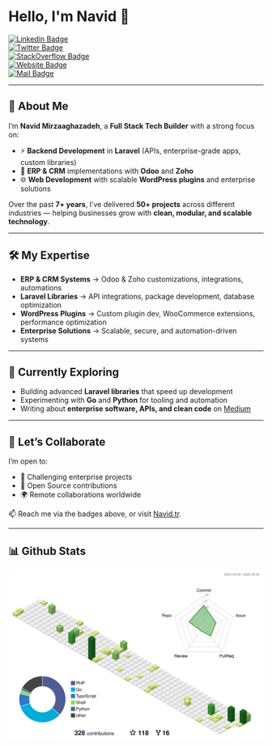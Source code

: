 # Hello, I'm Navid 👋  
[![Linkedin Badge](https://img.shields.io/badge/-Navid%20Mirzaaghazadeh-blue?style=flat-square&logo=Linkedin&logoColor=white&link=https://www.linkedin.com/in/mirzaaghazadeh)](https://www.linkedin.com/in/mirzaaghazadeh)  
[![Twitter Badge](https://img.shields.io/badge/-@mirzaaghazadeh-1ca0f1?style=flat-square&labelColor=1ca0f1&logo=x&logoColor=white&link=https://twitter.com/mirzaaghazadeh)](https://twitter.com/mirzaaghazadeh)  
[![StackOverflow Badge](https://img.shields.io/badge/-Navid%20Mirzaaghazadeh-FE7A16?style=flat-square&logo=Stack%20Overflow&logoColor=white&link=https://stackoverflow.com/users/27583741/navid-mirzaaghazadeh)](https://stackoverflow.com/users/27583741/navid-mirzaaghazadeh)  
[![Website Badge](https://img.shields.io/badge/-Navid.tr-5046e5?style=flat-square&logo=google-chrome&logoColor=white&link=https://navid.tr)](https://navid.tr)  
[![Mail Badge](https://img.shields.io/badge/-hi@navid.tr-8B89CC?style=flat-square&logo=gmail&logoColor=white&link=mailto:hi@navid.tr)](mailto:hi@navid.tr)  

---

## 🚀 About Me  

I’m **Navid Mirzaaghazadeh**, a **Full Stack Tech Builder** with a strong focus on:  

- ⚡ **Backend Development** in **Laravel** (APIs, enterprise-grade apps, custom libraries)  
- 🔗 **ERP & CRM** implementations with **Odoo** and **Zoho**  
- 🌐 **Web Development** with scalable **WordPress plugins** and enterprise solutions  

Over the past **7+ years**, I’ve delivered **50+ projects** across different industries — helping businesses grow with **clean, modular, and scalable technology**.  

---

## 🛠️ My Expertise  

- **ERP & CRM Systems** → Odoo & Zoho customizations, integrations, automations  
- **Laravel Libraries** → API integrations, package development, database optimization  
- **WordPress Plugins** → Custom plugin dev, WooCommerce extensions, performance optimization  
- **Enterprise Solutions** → Scalable, secure, and automation-driven systems  

---

## 🌱 Currently Exploring  

- Building advanced **Laravel libraries** that speed up development  
- Experimenting with **Go** and **Python** for tooling and automation  
- Writing about **enterprise software, APIs, and clean code** on [Medium](https://medium.com/@mirzaaghazadeh)  

---

## 🤝 Let’s Collaborate  

I’m open to:  
- 🚀 Challenging enterprise projects  
- 🤝 Open Source contributions  
- 🌍 Remote collaborations worldwide  

📫 Reach me via the badges above, or visit [Navid.tr](https://navid.tr).  

---

## 📊 Github Stats  

![3D Profile](./profile-3d-contrib/profile-green-animate.svg)
